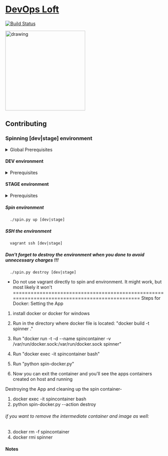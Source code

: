 # <a href="http://www.devopsloft.io">DevOps Loft</a>

[![Build Status](https://travis-ci.org/devopsloft/devopsloft.svg?branch=master)](https://travis-ci.org/devopsloft/devopsloft)

<img src="http://www.devopsloft.io/static/logo.png" alt="drawing" width="250" hight="250"/>

## Contributing

### Spinning [dev|stage] environment

<details>
  <summary>Global Prerequisites</summary>
  <ul>
    <li>python 3</li>
    <li>vagrant</li>
    <li>vagrant plugin: vagrant-env</li>
    <li>Use `.env.local` file for configuration keys which overrides `.env`</li>
  </ul>
</details>

#### DEV environment
<details>
  <summary>Prerequisites</summary>
  <ul>
    <li>VirtualBox</li>
    <li>Verify /vault directory exists and is writable</li>
        <li>Install the following packages: </li>
          <li>virtualbox</li>
        <li>fabric3</li>
        <li>docker-compose</li>
 
  </ul>
</details>

#### STAGE environment
<details>
  <summary>Prerequisites</summary>
  <ul>
    <li>AWS account</li>
    <li>AWS credentials: access key & access secret</li>
    <li>keypair</li>
    <li>subnet ID</li>
    <li>Security Group with inbound ports for SSH (22), HTTP (80), HTTPS (443), and 8200</li>
    <li> AWS S3 Bucket</li>
  </ul>
</details>

##### Spin environment

~~~
  ./spin.py up [dev|stage]
~~~

##### SSH the environment

~~~
  vagrant ssh [dev|stage]
~~~

##### Don't forget to destroy the environment when you done to avoid unnecessary charges !!!

~~~
  ./spin.py destroy [dev|stage]
~~~



-   Do not use vagrant directly to spin and environment. It might work, but most likely it won't
==============================================================================================
Steps for Docker:
Setting the App 
 1. install docker or docker for windows 
 2. Run  in the directory where docker file is located:
 "docker build -t spinner ."

 3. Run 
 "docker run -t -d --name spincontainer -v /var/run/docker.sock:/var/run/docker.sock spinner"
 4. Run
 "docker exec -it spincontainer bash"
 6. Run
 "python spin-docker.py"
 7. Now you can exit the container and you'll see the apps containers created on host and running
 
 Destroying the App and cleaning up the spin container-
 1. docker exec -it spincontainer bash
 2. python spin-docker.py --action destroy
 ###### if you want to remove the intermediate container and image as well:
 3. docker rm -f spincontainer
 4. docker rmi spinner
 
 #### Notes